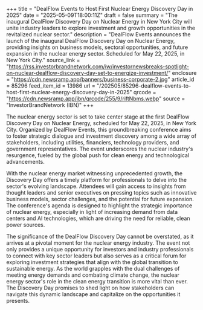 +++
title = "DealFlow Events to Host First Nuclear Energy Discovery Day in 2025"
date = "2025-05-09T18:00:11Z"
draft = false
summary = "The inaugural DealFlow Discovery Day on Nuclear Energy in New York City will unite industry leaders to explore investment and growth opportunities in the revitalized nuclear sector."
description = "DealFlow Events announces the launch of the inaugural DealFlow Discovery Day on Nuclear Energy, providing insights on business models, sectoral opportunities, and future expansion in the nuclear energy sector. Scheduled for May 22, 2025, in New York City."
source_link = "https://rss.investorbrandnetwork.com/iw/investornewsbreaks-spotlight-on-nuclear-dealflow-discovery-day-set-to-energize-investment/"
enclosure = "https://cdn.newsramp.app/banners/business-corporate-2.jpg"
article_id = 85296
feed_item_id = 13986
url = "/202505/85296-dealflow-events-to-host-first-nuclear-energy-discovery-day-in-2025"
qrcode = "https://cdn.newsramp.app/ibn/qrcode/255/9/riftNbms.webp"
source = "InvestorBrandNetwork (IBN)"
+++

<p>The nuclear energy sector is set to take center stage at the first DealFlow Discovery Day on Nuclear Energy, scheduled for May 22, 2025, in New York City. Organized by DealFlow Events, this groundbreaking conference aims to foster strategic dialogue and investment discovery among a wide array of stakeholders, including utilities, financiers, technology providers, and government representatives. The event underscores the nuclear industry's resurgence, fueled by the global push for clean energy and technological advancements.</p><p>With the nuclear energy market witnessing unprecedented growth, the Discovery Day offers a timely platform for professionals to delve into the sector's evolving landscape. Attendees will gain access to insights from thought leaders and senior executives on pressing topics such as innovative business models, sector challenges, and the potential for future expansion. The conference's agenda is designed to highlight the strategic importance of nuclear energy, especially in light of increasing demand from data centers and AI technologies, which are driving the need for reliable, clean power sources.</p><p>The significance of the DealFlow Discovery Day cannot be overstated, as it arrives at a pivotal moment for the nuclear energy industry. The event not only provides a unique opportunity for investors and industry professionals to connect with key sector leaders but also serves as a critical forum for exploring investment strategies that align with the global transition to sustainable energy. As the world grapples with the dual challenges of meeting energy demands and combating climate change, the nuclear energy sector's role in the clean energy transition is more vital than ever. The Discovery Day promises to shed light on how stakeholders can navigate this dynamic landscape and capitalize on the opportunities it presents.</p>